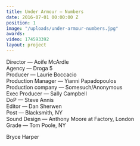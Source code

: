 ```yaml
---
title: Under Armour — Numbers
date: 2016-07-01 00:00:00 Z
position: 1
image: "/uploads/under-armour-numbers.jpg"
awards: 
video: 174593392
layout: project
---
```


Director — Aoife McArdle  
Agency — Droga 5  
Producer — Laurie Boccacio  
Production Manager — Yianni Papadopoulos  
Production company — Somesuch/Anonymous  
Exec Producer — Sally Campbell  
DoP — Steve Annis  
Editor — Dan Sherwen   
Post — Blacksmith, NY  
Sound Design — Anthony Moore at Factory, London  
Grade — Tom Poole, NY

Bryce Harper